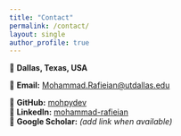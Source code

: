 ```yaml
---
title: "Contact"
permalink: /contact/
layout: single
author_profile: true
---
```


📍 **Dallas, Texas, USA**  

📧 **Email:** [Mohammad.Rafieian@utdallas.edu](mailto:Mohammad.Rafieian@utdallas.edu)  

🔗 **GitHub:** [mohpydev](https://github.com/mohpydev)  
🔗 **LinkedIn:** [mohammad-rafieian](https://linkedin.com/in/mohammad-rafieian)  
🔗 **Google Scholar:** *(add link when available)*
